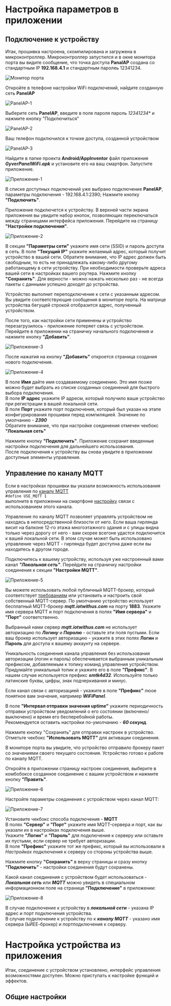 # Настройка параметров в приложении

## Подключение к устройству

Итак, прошивка настроена, скомпилирована и загружена в микроконтроллер. Микроконтроллер запустился и в окне монитора порта вы видите сообщение, 
что точка доступа **PanalAP** создана со стандартным IP **192.168.4.1** и стандартным паролеь 12341234.  

![Монитор порта](https://github.com/vvip-68/GyverPanelWiFi/blob/master/wiki/Tune/p01.png)
               
Откройте в телефоне настройки WiFi подключений, найдите созданную сеть **PanelAP**  

![PanelAP-1](https://github.com/vvip-68/GyverPanelWiFi/blob/master/wiki/Tune/p03.png)

Выберите сеть **PanelAP**, введите в поле пароля пароль *12341234** и нажмите кнопку "Подключиться"  

![PanelAP-2](https://github.com/vvip-68/GyverPanelWiFi/blob/master/wiki/Tune/p02.png)

Ваш телефон подключился к точкке доступа, созданной устройством  

![PanelAP-3](https://github.com/vvip-68/GyverPanelWiFi/blob/master/wiki/Tune/p04.png)

Найдите в папке проекта **Android/AppInventor** файл приложения ***GyverPanelWiFi.apk***
и установите его на ваш смартфон. Запустите приложение.

![Приложение-1](https://github.com/vvip-68/GyverPanelWiFi/blob/master/wiki/Tune/p05.png)

В списке доступных подключений уже выбрано подключение **PanelAP**, параметры подключения - 192.168.4.1:2390; Нажмите кнопку **"Подключить"**.  

Приложение подключется к устройству. В верхней части экрана приложения вы увидите набор кнопок, позволяющих переключаться между страницами интерфейса приложения.
Перейдите на страницу **"Настройки подключения"**.

![Приложение-2](https://github.com/vvip-68/GyverPanelWiFi/blob/master/wiki/Tune/p06.png)

В секции **"Параметры сети"** укажите имя сети (SSID) и пароль доступа в сеть. В поле **"Текущий IP"** укажите желаемый адрес, 
который получит устройство в вашей сети. Обратите внимание, что IP адрес должен быть свободным, то есть не принадлежать какому-либо другому работающему в сети устройству.
При необходимости проверьте адреса вашей сети в настройках вашего роутера. Нажмите кнопку **"Сохранить"**. 
Для верности - можно нажать несколько раз - не всегда пакеты с данными успешно доходят до устройства.

Устройство выполнит переподключение к сети с указанным адресом. Вы увидите соответствующие сообщения в мониторе порта.
На матрице устройства бегущей строкой отобразится адрес, полученный устройством.

После того, как настройки сети применены и устройство перезагрузилось - приложение потеряет связь с устройством.  
Перейдите в приложении на страничку начального подключения и нажмите кнопку **"Добавить"**.

![Приложение-3](https://github.com/vvip-68/GyverPanelWiFi/blob/master/wiki/Tune/p05.png)

После нажатия на кнопку **"Добавить"** откроется страница создания нового подключения.

![Приложение-4](https://github.com/vvip-68/GyverPanelWiFi/blob/master/wiki/Tune/p08.png)

В поле **Имя** дайте имя создаваемому соединению. Это имя позже можно будет выбрать из списке созданных соединений для быстрого выбора подключения.  
В поле **IP адрес** укажите IP адресм, который получило ваше устройство при регистрации в вашей локальной сети.  
В поле **Порт** укажите порт подключения, который был указан на этапе конфигурирования прошивки перед компиляцией. Значение по умолчанию - ***2390***  
Обратите внимание, что при настройке соединения отмечен чекбокс **"Локальная сеть"**

Нажмите кнопку **"Подключить"**. Приложение сохранит введенные настройки подключения для дальнейшего использования.  
После подключения к устройству вы снова увидите в приложении доступные элементы управления.

## Управление по каналу MQTT

Если в настройках прошивки вы указали возможность использования управления по [каналу MQTT](https://github.com/vvip-68/GyverPanelWiFi/wiki/%D0%9D%D0%B0%D1%81%D1%82%D1%80%D0%BE%D0%B9%D0%BA%D0%B0-%D0%BF%D0%BE%D0%B4%D0%BA%D0%BB%D1%8E%D1%87%D0%B5%D0%BD%D0%B8%D1%8F-%D0%BA-MQTT-%D1%81%D0%B5%D1%80%D0%B2%D0%B5%D1%80%D1%83)  
```#define USE_MQTT 1```  
выполните в приложении на смартфоне [настройку](https://github.com/vvip-68/GyverPanelWiFi/wiki/%D0%9D%D0%B0%D1%81%D1%82%D1%80%D0%BE%D0%B9%D0%BA%D0%B0-%D0%BF%D0%BE%D0%B4%D0%BA%D0%BB%D1%8E%D1%87%D0%B5%D0%BD%D0%B8%D1%8F-%D0%BA-MQTT-%D1%81%D0%B5%D1%80%D0%B2%D0%B5%D1%80%D1%83#%D0%9D%D0%B0%D1%81%D1%82%D1%80%D0%BE%D0%B9%D0%BA%D0%B0-%D0%BF%D0%B0%D1%80%D0%B0%D0%BC%D0%B5%D1%82%D1%80%D0%BE%D0%B2-mqtt-%D0%B2-%D0%BF%D1%80%D0%B8%D0%BB%D0%BE%D0%B6%D0%B5%D0%BD%D0%B8%D0%B8) 
связи с использованием этого канала.

Управление по каналу MQTT позволяет управлять устройством не находясь в непосредственной близости от него.
Если ваша гирлянда висит на балконе 12-го этажа многоэтажного здания и с улицы видна только через дорогу от него - вам скорее всегоне удастся подключится 
к вашей локальной сети. В этом случае может быть использовано управление через MQTT - гирлянда будет доступна даже если вы находитесь в другом городе.

Подключитесь к вашему устройству, используя уже настроенный вами канал ***"Локальная сеть"***.
Перейдите на страничку настройки соединения к секции **"Настройки MQTT"**.

![Приложение-5](https://github.com/vvip-68/GyverPanelWiFi/blob/master/wiki/Tune/p07.png)

Вы можете использовать любой публичный MQTT-брокер, который соответствует [требованиям](https://github.com/vvip-68/GyverPanelWiFi/wiki/%D0%9D%D0%B0%D1%81%D1%82%D1%80%D0%BE%D0%B9%D0%BA%D0%B0-%D0%BF%D0%BE%D0%B4%D0%BA%D0%BB%D1%8E%D1%87%D0%B5%D0%BD%D0%B8%D1%8F-%D0%BA-MQTT-%D1%81%D0%B5%D1%80%D0%B2%D0%B5%D1%80%D1%83#%D0%A2%D1%80%D0%B5%D0%B1%D0%BE%D0%B2%D0%B0%D0%BD%D0%B8%D0%B5-%D0%BA-mqtt-%D1%81%D0%B5%D1%80%D0%B2%D0%B5%D1%80%D1%83) 
или установить и настроить свой собственный MQTT-сервер. По умолчанию устройство использует бесплатный MQTT-брокер ***mqtt.iotwithus.com*** на порту **1883**. 
Укажите имя сервера MQTT и порт подключения в полях **"Имя сервера"** и **"Порт"** соответственно.  

Выбранный нами сервер ***mqtt.iotwithus.com*** не использует авторизацию по ***Логину*** и ***Паролю*** - оставьте эти поля пустыми.
Если ваш брокер использует авторизацию - укажите в этих полях **Логин** и **Пароль** для доступа к вашему аккаунту на сервере.  

Уникальность соединения канала управления без использования авторизации (логин и пароль) обеспечивается выбранным уникальным префиксом, добавляемым к
топику команд управления устройством. Придумайте уникальный топик и укажите его в поле **"Префикс"**. В нашем случае используется префикс ***smtk4d32***.
Используйте только латинские буквы, цифры, знак подчеркивания и минус.  

Если канал связи с авторизацией - укажите в поле **"Префикс"** люое понятное вам значение, например ***WiFiPanel***.  

В поле **"Интервал отправки значения uptime"** укажите периодичность отправки устройством уведомлений о его состоянии (включено/выключено) и время его бесперебойной работы.  
Рекомендуется оставить настройки по-умолчанию - ***60 секунд***.  

Нажмите кнопку "Сохранить" для отправки настроек в устройство. Отметьте чекбокс **"Использовать MQTT"** для активации соединения.  

В мониторе порта вы увидите, что устройство отправило брокеру пакет со значениями своего текущего состояния. Устройство готово к работе по каналу MQTT.  


Откройте в приложении страницу настроек соединения, выберите в комбобоксе созданное соединение с вашим устройством и нажмите кнопку **"Править"**.  

![Приложение-6](https://github.com/vvip-68/GyverPanelWiFi/blob/master/wiki/Tune/p09.png)

Настройте параметры соединения с устройством через канал MQTT:  

![Приложение-7](https://github.com/vvip-68/GyverPanelWiFi/blob/master/wiki/Tune/p10.png)

Установите чекбокс способа подключения - **MQTT**  
В полях **"Сервер"** и **"Порт"** укажите имя MQTT-сервера и порт, как вы указали их в настройках подключения выше.  
Укажите **"Логин"** и **"Пароль"** для подключения к серверу или оставьте их пустыми, если сервер не требует авторизации.  
В поле **"Префикс"** укажите тот же префикс, который вы использовали в *Настройках подключения* к серверу со стороны устройства выше.  

Нажмите кнопку **"Сохранить"** в верху страницы и сразу кнопку **"Подключить"** - настройки соединения будут сохранены.  

Какой канал соединения с устройством будет использоваться - ***Локальная сеть*** или ***MQTT*** можно увидеть в специальном информационном поле на странице **"Подключение"**
в приложении:  

![Приложение-8](https://github.com/vvip-68/GyverPanelWiFi/blob/master/wiki/Tune/p11.png)

В случае подключение к устройству в ***локальной сети*** - указана IP адрес и порт подключения устройства.  
В случае подключение к устройству по к ***каналу MQTT*** - указано имя сервера (ЬЙЕЕ-брокер) и портподключения к серверу.  

# Настройка устройства из приложения

Итак, соединение с устройством установлено, интерфейс управления возможностями доступен. Можно приступать к настройке функций и эффектов.

## Общие настройки


